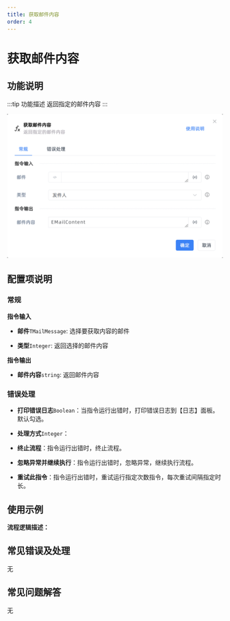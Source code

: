 ```yaml
---
title: 获取邮件内容
order: 4
---
```


# 获取邮件内容

## 功能说明

:::tip 功能描述
返回指定的邮件内容
:::

![获取邮件内容](../../../assets/获取邮件内容_command.png)

## 配置项说明

### 常规

**指令输入**

- **邮件**`TMailMessage`: 选择要获取内容的邮件

- **类型**`Integer`: 返回选择的邮件内容


**指令输出**

- **邮件内容**`string`: 返回邮件内容

### 错误处理

- **打印错误日志**`Boolean`：当指令运行出错时，打印错误日志到【日志】面板。默认勾选。

- **处理方式**`Integer`：

 - **终止流程**：指令运行出错时，终止流程。

 - **忽略异常并继续执行**：指令运行出错时，忽略异常，继续执行流程。

 - **重试此指令**：指令运行出错时，重试运行指定次数指令，每次重试间隔指定时长。

## 使用示例

**流程逻辑描述：** 

## 常见错误及处理

无

## 常见问题解答

无

